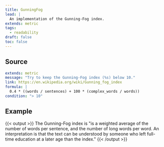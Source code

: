 ```yaml
---
title: GunningFog
lead: |
  An implementation of the Gunning-Fog index.
extends: metric
tags:
  - readability
draft: false
toc: false
---
```


## Source

```yaml
extends: metric
message: "Try to keep the Gunning-Fog index (%s) below 10."
link: https://en.wikipedia.org/wiki/Gunning_fog_index
formula: |
  0.4 * ((words / sentences) + 100 * (complex_words / words))
condition: "> 10"
```

## Example

{{< output >}}
The Gunning-Fog index is "is a weighted average of the number of words per
sentence, and the number of long words per word. An interpretation is that
the text can be understood by someone who left full-time education at a later
age than the index."
{{< /output >}}
